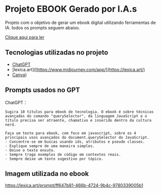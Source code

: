 # Projeto EBOOK Gerado por I.A.s

Projeto com o objetivo de gerar um ebook digital utilizando ferramentas de IA. todos os prompts
seguem abaixo.

<a href="https://github.com/ipomeno/create-gpt-ebook/blob/master/jornada-javascript-queryselector.pdf" title="View PDF now">Clique aqui para ler</a>

## Tecnologias utilizadas no projeto

- [ChatGPT](https://chat.openai.com/) 
- [lexica.art]([https://www.midjourney.com/app/](https://lexica.art/)
- [Canva](https://www.canva.com/))

## Prompts usados no GPT


ChatGPT：

```
Sugira 10 títulos para ebook de tecnologia. O ebook é sobre técnicas avançadas do comando "querySelector", da linguagem JavaScript e o título precisa ser atraente, chamativo e inserido dentro da cultura nerd.
```

```
Faça um texto para ebook, com foco em javascript, sobre os 4 principais usos avançados do document.querySelector do JavaScript. 
- Concentre-se em buscas usando ids, atributos e pseudo classes.
- Explique sempre de uma maneira simples.
- Deixe o texto enxuto.
- Sempre traga exemplos de código em contextos reais.
- Sempre deixe um texto sugestivo por tópico.
```

## Imagem utilizada no ebook

https://lexica.art/prompt/ff647b81-466b-4724-9b4c-9780339005b1
